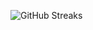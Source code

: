 ![GitHub Streaks](https://github-streaks-mqc9.onrender.com/streak/happilli/image?theme=midnight&cache_bust=1743068533&lang=ja)
